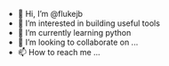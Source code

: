 - 👋 Hi, I’m @flukejb
- 👀 I’m interested in building useful tools
- 🌱 I’m currently learning python
- 💞️ I’m looking to collaborate on ...
- 📫 How to reach me ...

<!---
flukejb/flukejb is a ✨ special ✨ repository because its `README.md` (this file) appears on your GitHub profile.
You can click the Preview link to take a look at your changes.
--->

